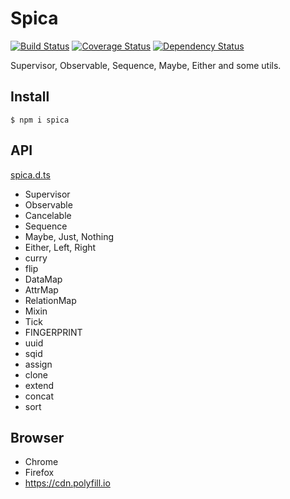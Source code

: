 # Spica

[![Build Status](https://travis-ci.org/falsandtru/spica.svg?branch=master)](https://travis-ci.org/falsandtru/spica)
[![Coverage Status](https://coveralls.io/repos/falsandtru/spica/badge.svg?branch=master&service=github)](https://coveralls.io/github/falsandtru/spica?branch=master)
[![Dependency Status](https://gemnasium.com/falsandtru/spica.svg)](https://gemnasium.com/falsandtru/spica)

Supervisor, Observable, Sequence, Maybe, Either and some utils.

## Install

```
$ npm i spica
```

## API

[spica.d.ts](typings/spica.d.ts)

- Supervisor
- Observable
- Cancelable
- Sequence
- Maybe, Just, Nothing
- Either, Left, Right
- curry
- flip
- DataMap
- AttrMap
- RelationMap
- Mixin
- Tick
- FINGERPRINT
- uuid
- sqid
- assign
- clone
- extend
- concat
- sort

## Browser

- Chrome
- Firefox
- https://cdn.polyfill.io
